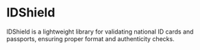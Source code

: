 # IDShield
IDShield is a lightweight library for validating national ID cards and passports, ensuring proper format and authenticity checks.
